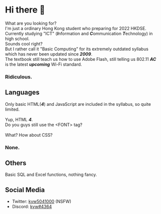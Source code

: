 [1]: https://twitter.com/kyw5041000
[2]: https://dsc.bio/kyw

# Hi there 👋

<!--
**kyw504100/kyw504100** is a ✨ _special_ ✨ repository because its `README.md` (this file) appears on your GitHub profile.

Here are some ideas to get you started:

- 🔭 I’m currently working on ...
- 🌱 I’m currently learning ...
- 👯 I’m looking to collaborate on ...
- 🤔 I’m looking for help with ...
- 💬 Ask me about ...
- 📫 How to reach me: ...
- 😄 Pronouns: ...
- ⚡ Fun fact: ...
-->
What are you looking for? <br>
I'm just a ordinary Hong Kong student who preparing for 2022 HKDSE. <br>
Currently studying "ICT" (***I***nformation and ***C***ommunication ***T***echnology) in high school. <br>
Sounds cool right? <br>
But I rather call it "Basic Computing" for its extremely outdated syllabus which has never been updated since ***2009***. <br>
The textbook still teach us how to use Adobe Flash, still telling us 802.11 ***AC*** is the latest ***upcoming*** Wi-Fi standard. <br>
### Ridiculous.
## Languages

Only basic HTML(***4***) and JavaScript are included in the syllabus, so quite limited.<br>
​ <br>
Yup, HTML ***4***. <br>
Do you guys still use the <​FONT​> tag? <br>
​ <br>
What? How about CSS?
### None.

## Others

Basic SQL and Excel functions, nothing fancy.

## Social Media

+ Twitter: [kyw5041000][1] (NSFW)
+ Discord: [kyw#4364][2]
